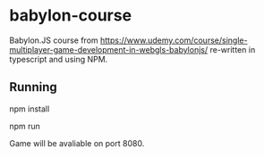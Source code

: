 # babylon-course

Babylon.JS course from https://www.udemy.com/course/single-multiplayer-game-development-in-webgls-babylonjs/ re-written in typescript and using NPM.

## Running

npm install

npm run

Game will be avaliable on port 8080.
